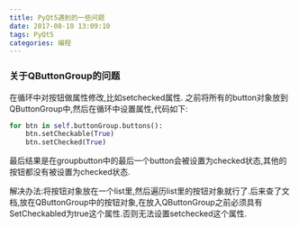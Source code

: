 ```yaml
---
title: PyQt5遇到的一些问题
date: 2017-08-10 13:09:10
tags: PyQt5
categories: 编程
---
```

### 关于QButtonGroup的问题
在循环中对按钮做属性修改,比如setchecked属性.
之前将所有的button对象放到QButtonGroup中,然后在循环中设置属性,代码如下:
```python
for btn in self.buttonGroup.buttons():
    btn.setCheckable(True)
    btn.setChecked(True)
```

最后结果是在groupbutton中的最后一个button会被设置为checked状态,其他的按钮都没有被设置为checked状态.

解决办法:将按钮对象放在一个list里,然后遍历list里的按钮对象就行了.后来查了文档,放在QButtonGroup中的按钮对象,在放入QButtonGroup之前必须具有SetCheckabled为true这个属性.否则无法设置setchecked这个属性.
